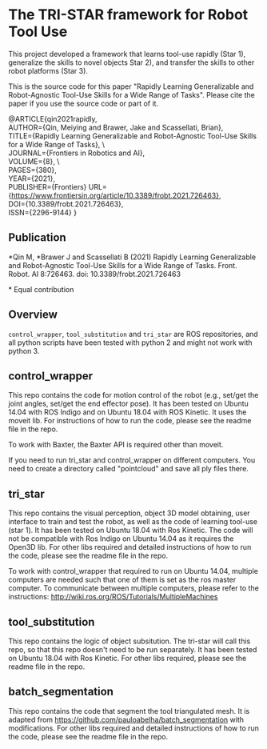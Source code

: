 # The TRI-STAR framework for Robot Tool Use

This project developed a framework that learns tool-use rapidly (Star 1), generalize the skills to novel objects Star 2), and transfer the skills to other robot platforms (Star 3).

This is the source code for this paper "Rapidly Learning Generalizable and Robot-Agnostic Tool-Use Skills for a Wide Range of Tasks". Please cite the paper if you use the source code or part of it.

@ARTICLE{qin2021rapidly, \
   AUTHOR={Qin, Meiying and Brawer, Jake and Scassellati, Brian}, \
	 TITLE={Rapidly Learning Generalizable and Robot-Agnostic Tool-Use Skills for a Wide Range of Tasks}, \     
	 JOURNAL={Frontiers in Robotics and AI}, \
	 VOLUME={8}, \   
   PAGES={380}, \
	 YEAR={2021}, \
   PUBLISHER={Frontiers}
	 URL={https://www.frontiersin.org/article/10.3389/frobt.2021.726463}, \
	 DOI={10.3389/frobt.2021.726463}, \
	 ISSN={2296-9144}
}

## Publication

*Qin M, *Brawer J and Scassellati B (2021) Rapidly Learning Generalizable and Robot-Agnostic Tool-Use Skills for a Wide Range of Tasks. Front. Robot. AI 8:726463. doi: 10.3389/frobt.2021.726463

\* Equal contribution

## Overview

`control_wrapper`, `tool_substitution` and `tri_star` are ROS repositories, and all python scripts have been tested with python 2 and might not work with python 3. 

## control_wrapper

This repo contains the code for motion control of the robot (e.g., set/get the joint angles, set/get the end effector pose). It has been tested on Ubuntu 14.04 with ROS Indigo and on Ubuntu 18.04 with ROS Kinetic. It uses the moveit lib. For instructions of how to run the code, please see the readme file in the repo.

To work with Baxter, the Baxter API is required other than moveit.

If you need to run tri_star and control_wrapper on different computers. You need to create a directory called "pointcloud" and save all ply files there.

## tri_star

This repo contains the visual perception, object 3D model obtaining, user interface to train and test the robot, as well as the code of learning tool-use (star 1). It has been tested on Ubuntu 18.04 with Ros Kinetic. The code will not be compatible with Ros Indigo on Ubuntu 14.04 as it requires the Open3D lib. For other libs required and detailed instructions of how to run the code, please see the readme file in the repo.

To work with control_wrapper that required to run on Ubuntu 14.04, multiple computers are needed such that one of them is set as the ros master computer. To communicate between multiple computers, please refer to the instructions: <http://wiki.ros.org/ROS/Tutorials/MultipleMachines>


## tool_substitution

This repo contains the logic of object subsitution. The tri-star will call this repo, so that this repo doesn't need to be run separately. It has been tested on Ubuntu 18.04 with Ros Kinetic. For other libs required, please see the readme file in the repo.

## batch_segmentation

This repo contains the code that segment the tool triangulated mesh. It is adapted from <https://github.com/pauloabelha/batch_segmentation> with modifications. For other libs required and detailed instructions of how to run the code, please see the readme file in the repo.
